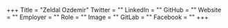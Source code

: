 +++
Title = "Zeldal Ozdemir"
Twitter = ""
LinkedIn = ""
GitHub = ""
Website = ""
Employer = ""
Role = ""
Image = ""
GitLab = ""
Facebook = ""
+++
